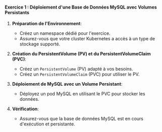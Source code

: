 #### Exercice 1 : Déploiement d'une Base de Données MySQL avec Volumes Persistants

1. **Préparation de l'Environnement**:
   - Créez un namespace dédié pour l'exercice.
   - Assurez-vous que votre cluster Kubernetes a accès à un type de stockage supporté.

2. **Création du PersistentVolume (PV) et du PersistentVolumeClaim (PVC)**:
   - Créez un `PersistentVolume` (PV) adapté à vos besoins.
   - Créez un `PersistentVolumeClaim` (PVC) pour utiliser le PV.

3. **Déploiement de MySQL avec un Volume Persistant**:
   - Déployez un pod MySQL en utilisant le PVC pour stocker les données.

4. **Vérification**:
   - Assurez-vous que la base de données MySQL est en cours d'exécution et persistante.

